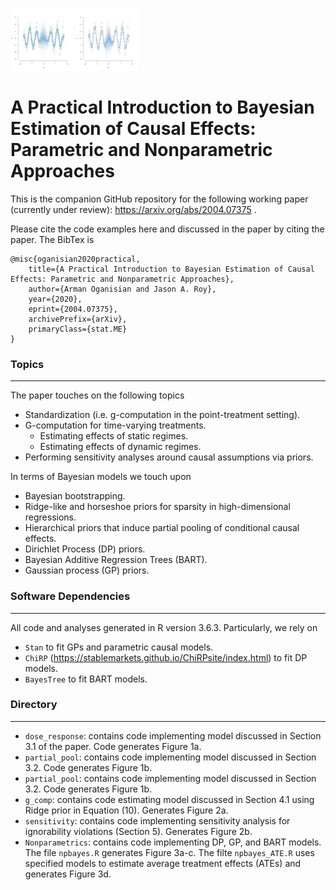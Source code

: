 <p float="left">
  <img src="/Nonparametrics/dp_oscil.png" width="100" />
  <img src="/Nonparametrics/gp_oscil.png" width="100" /> 
</p>

# A Practical Introduction to Bayesian Estimation of Causal Effects: Parametric and Nonparametric Approaches

This is the companion GitHub repository for the following working paper (currently under review): https://arxiv.org/abs/2004.07375 .

Please cite the code examples here and discussed in the paper by citing the paper. The BibTex is

```
@misc{oganisian2020practical,
    title={A Practical Introduction to Bayesian Estimation of Causal Effects: Parametric and Nonparametric Approaches},
    author={Arman Oganisian and Jason A. Roy},
    year={2020},
    eprint={2004.07375},
    archivePrefix={arXiv},
    primaryClass={stat.ME}
}
```

### Topics

---

The paper touches on the following topics
- Standardization (i.e. g-computation in the point-treatment setting).
- G-computation for time-varying treatments.
  - Estimating effects of static regimes.
  - Estimating effects of dynamic regimes.
- Performing sensitivity analyses around causal assumptions via priors.

In terms of Bayesian models we touch upon
- Bayesian bootstrapping. 
- Ridge-like and horseshoe priors for sparsity in high-dimensional regressions. 
- Hierarchical priors that induce partial pooling of conditional causal effects.
- Dirichlet Process (DP) priors.
- Bayesian Additive Regression Trees (BART).
- Gaussian process (GP) priors.

### Software Dependencies

---

All code and analyses generated in R version 3.6.3. Particularly, we rely on 
- `Stan` to fit GPs and parametric causal models. 
- `ChiRP` (https://stablemarkets.github.io/ChiRPsite/index.html) to fit DP models. 
- `BayesTree` to fit BART models.

### Directory

---

- `dose_response`: contains code implementing model discussed in Section 3.1 of the paper. Code generates Figure 1a.
- `partial_pool`: contains code implementing model discussed in Section 3.2. Code generates Figure 1b.
- `partial_pool`: contains code implementing model discussed in Section 3.2. Code generates Figure 1b.
- `g_comp`: contains code estimating model discussed in Section 4.1 using Ridge prior in Equation (10). Generates Figure 2a.
- `sensitivity`: contains code implementing sensitivity analysis for ignorability violations (Section 5). Generates Figure 2b.
- `Nonparametrics`: contains code implementing DP, GP, and BART models. The file `npbayes.R` generates Figure 3a-c. The filte `npbayes_ATE.R` uses specified models to estimate average treatment effects (ATEs) and generates Figure 3d.


